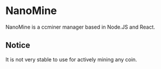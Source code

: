 # NanoMine
NanoMine is a ccminer manager based in Node.JS and React.

## Notice
It is not very stable to use for actively mining any coin.